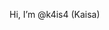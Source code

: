 Hi, I’m @k4is4 (Kaisa)

<!---
kaisaranta/kaisaranta is a ✨ special ✨ repository because its `README.md` (this file) appears on your GitHub profile.
You can click the Preview link to take a look at your changes.
--->
